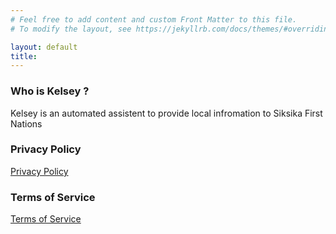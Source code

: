 ```yaml
---
# Feel free to add content and custom Front Matter to this file.
# To modify the layout, see https://jekyllrb.com/docs/themes/#overriding-theme-defaults

layout: default
title:
---
```


### Who is Kelsey ?
Kelsey is an automated assistent to provide local infromation to Siksika First Nations

### Privacy Policy
[Privacy Policy](privacy) 

### Terms of Service
[Terms of Service](tos) 